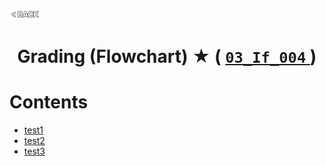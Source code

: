 <p align="left">
  <a href="../README.md">
    <img src="../../Z99-OTHERS/00-common/00-back.png" style="width:10%">
  </a>
</p>

<div align="center">
  <h1>
    Grading (Flowchart) ★ (
      <a href="https://drive.google.com/file/d/14_Pg6vVEWRJsU7xos2TVaS4kFKLlo6VR/view?usp=drive_link">
        <code>03_If_004</code>
      </a>
    )
  </h1>
</div>

# Contents

-   [test1]()
-   [test2]()
-   [test3]()
